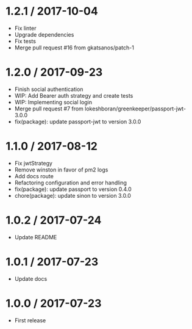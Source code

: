
1.2.1 / 2017-10-04
==================

  * Fix linter
  * Upgrade dependencies
  * Fix tests
  * Merge pull request #16 from gkatsanos/patch-1

1.2.0 / 2017-09-23
==================

  * Finish social authentication
  * WIP: Add Bearer auth strategy and create tests
  * WIP: Implementing social login
  * Merge pull request #7 from lokeshboran/greenkeeper/passport-jwt-3.0.0
  * fix(package): update passport-jwt to version 3.0.0

1.1.0 / 2017-08-12
==================

  * Fix jwtStrategy
  * Remove winston in favor of pm2 logs
  * Add docs route
  * Refactoring configuration and error handling
  * fix(package): update passport to version 0.4.0
  * chore(package): update sinon to version 3.0.0

1.0.2 / 2017-07-24
==================

  * Update README

1.0.1 / 2017-07-23
==================

  * Update docs

1.0.0 / 2017-07-23
==================

  * First release
